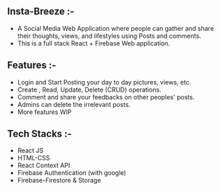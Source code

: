 ## Insta-Breeze :-
- A Social Media Web Application where people can gather and share their thoughts, views, and lifestyles using Posts and comments.
- This is a full stack React + Firebase Web application.

## Features :-
- Login and Start Posting your day to day pictures, views, etc.
- Create , Read, Update, Delete (CRUD) operations.
- Comment and share your feedbacks on other peoples' posts.
- Admins can delete the irrelevant posts.
- More features WIP
  
## Tech Stacks :-
- React JS
- HTML-CSS
- React Context API
- Firebase Authentication (with google)
- Firebase-Firestore & Storage 